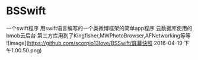# BSSwift
一个swift程序
用swift语言编写的一个类微博框架的简单app程序
云数据库使用的 bmob云后台
第三方库用到了Kingfisher,MWPhotoBrowser,AFNetworking等等
![image](https://github.com/scorpio13love/BSSwift/屏幕快照 2016-04-19 下午1.00.50.png)
